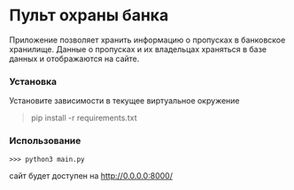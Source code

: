 # Пульт охраны банка
Приложение позволяет хранить информацию о пропусках в банковское хранилище. 
Данные о пропусках и их владельцах храняться в базе данных и отображаются на сайте.

### Установка

Установите зависимости в текущее виртуальное окружение

>pip install -r requirements.txt

### Использование
    >>> python3 main.py
сайт будет доступен на http://0.0.0.0:8000/


